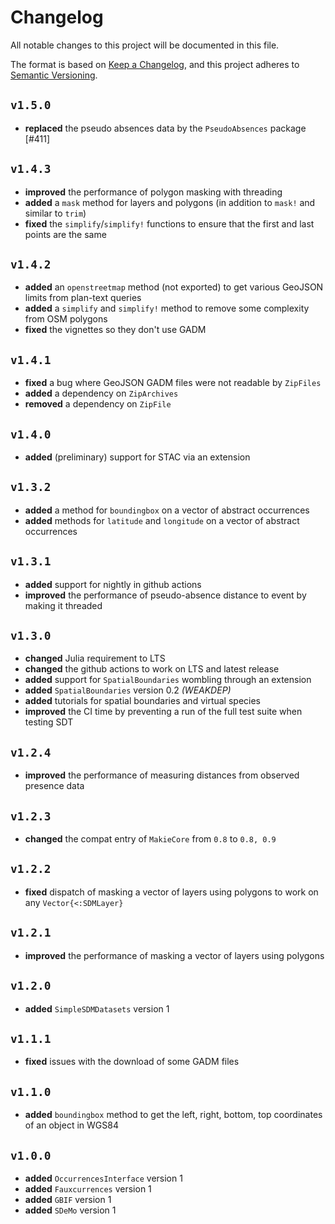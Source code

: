 # Changelog

All notable changes to this project will be documented in this file.

The format is based on [Keep a Changelog](https://keepachangelog.com/en/1.1.0/),
and this project adheres to [Semantic Versioning](https://semver.org/spec/v2.0.0.html).

## `v1.5.0`

- **replaced** the pseudo absences data by the `PseudoAbsences` package [#411]

## `v1.4.3`

- **improved** the performance of polygon masking with threading
- **added** a `mask` method for layers and polygons (in addition to `mask!` and similar to `trim`)
- **fixed** the `simplify`/`simplify!` functions to ensure that the first and last points are the same

## `v1.4.2`

- **added** an `openstreetmap` method (not exported) to get various GeoJSON limits from plan-text queries
- **added** a `simplify` and `simplify!` method to remove some complexity from OSM polygons
- **fixed** the vignettes so they don't use GADM

## `v1.4.1`

- **fixed** a bug where GeoJSON GADM files were not readable by `ZipFiles`
- **added** a dependency on `ZipArchives`
- **removed** a dependency on `ZipFile`

## `v1.4.0`

- **added** (preliminary) support for STAC via an extension

## `v1.3.2`

- **added** a method for `boundingbox` on a vector of abstract occurrences
- **added** methods for `latitude` and `longitude` on a vector of abstract occurrences

## `v1.3.1`

- **added** support for nightly in github actions
- **improved** the performance of pseudo-absence distance to event by making it threaded

## `v1.3.0`

- **changed** Julia requirement to LTS
- **changed** the github actions to work on LTS and latest release
- **added** support for `SpatialBoundaries` wombling through an extension
- **added** `SpatialBoundaries` version 0.2 *(WEAKDEP)*
- **added** tutorials for spatial boundaries and virtual species
- **improved** the CI time by preventing a run of the full test suite when testing SDT

## `v1.2.4`

- **improved** the performance of measuring distances from observed presence data

## `v1.2.3`

- **changed** the compat entry of `MakieCore` from `0.8` to `0.8, 0.9`

## `v1.2.2`

- **fixed** dispatch of masking a vector of layers using polygons to work on any
`Vector{<:SDMLayer}`

## `v1.2.1`

- **improved** the performance of masking a vector of layers using polygons

## `v1.2.0`

- **added** `SimpleSDMDatasets` version 1

## `v1.1.1`

- **fixed** issues with the download of some GADM files

## `v1.1.0`

- **added** `boundingbox` method to get the left, right, bottom, top coordinates of an object in WGS84

## `v1.0.0`

- **added** `OccurrencesInterface` version 1
- **added** `Fauxcurrences` version 1
- **added** `GBIF` version 1
- **added** `SDeMo` version 1
